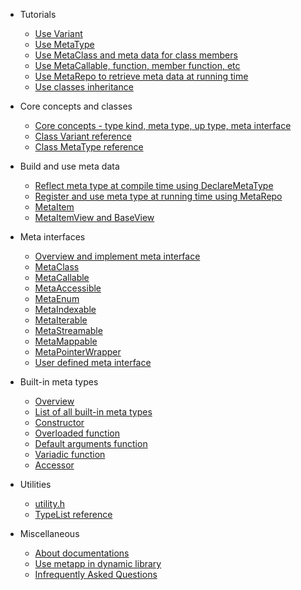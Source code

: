 - Tutorials
	- [Use Variant](doc/tutorial/tutorial_variant.md)
	- [Use MetaType](doc/tutorial/tutorial_metatype.md)
	- [Use MetaClass and meta data for class members](doc/tutorial/tutorial_metaclass.md)
	- [Use MetaCallable, function, member function, etc](doc/tutorial/tutorial_callable.md)
	- [Use MetaRepo to retrieve meta data at running time](doc/tutorial/tutorial_metarepo.md)
	- [Use classes inheritance](doc/tutorial/tutorial_metaclass_inheritance.md)

- Core concepts and classes
	- [Core concepts - type kind, meta type, up type, meta interface](doc/core_concepts.md)
	- [Class Variant reference](doc/variant.md)
	- [Class MetaType reference](doc/metatype.md)

- Build and use meta data
	- [Reflect meta type at compile time using DeclareMetaType](doc/declaremetatype.md)
	- [Register and use meta type at running time using MetaRepo](doc/metarepo.md)
	- [MetaItem](doc/metaitem.md)
	- [MetaItemView and BaseView](doc/views.md)

- Meta interfaces
	- [Overview and implement meta interface](doc/meta_interface_overview.md)
	- [MetaClass](doc/interfaces/metaclass.md)
	- [MetaCallable](doc/interfaces/metacallable.md)
	- [MetaAccessible](doc/interfaces/metaaccessible.md)
	- [MetaEnum](doc/interfaces/metaenum.md)
	- [MetaIndexable](doc/interfaces/metaindexable.md)
	- [MetaIterable](doc/interfaces/metaiterable.md)
	- [MetaStreamable](doc/interfaces/metastreamable.md)
	- [MetaMappable](doc/interfaces/metamappable.md)
	- [MetaPointerWrapper](doc/interfaces/metapointerwrapper.md)
	- [User defined meta interface](doc/interfaces/metauser.md)

- Built-in meta types
	- [Overview](doc/metatypes/overview_metatypes.md)
	- [List of all built-in meta types](doc/metatypes/list_all.md)
	- [Constructor](doc/metatypes/constructor.md)
	- [Overloaded function](doc/metatypes/overloaded_function.md)
	- [Default arguments function](doc/metatypes/default_args_function.md)
	- [Variadic function](doc/metatypes/variadic_function.md)
	- [Accessor](doc/metatypes/accessor.md)

- Utilities
	- [utility.h](doc/utilities/utility.md)
	- [TypeList reference](doc/utilities/typelist.md)

- Miscellaneous
	- [About documentations](doc/about_document.md)
	- [Use metapp in dynamic library](doc/dynamic_library.md)
	- [Infrequently Asked Questions](doc/faq.md)

